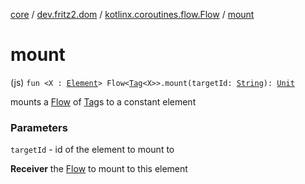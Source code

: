 [core](../../index.md) / [dev.fritz2.dom](../index.md) / [kotlinx.coroutines.flow.Flow](index.md) / [mount](./mount.md)

# mount

(js) `fun <X : `[`Element`](https://kotlinlang.org/api/latest/jvm/stdlib/org.w3c.dom/-element/index.html)`> Flow<`[`Tag`](../-tag/index.md)`<X>>.mount(targetId: `[`String`](https://kotlinlang.org/api/latest/jvm/stdlib/kotlin/-string/index.html)`): `[`Unit`](https://kotlinlang.org/api/latest/jvm/stdlib/kotlin/-unit/index.html)

mounts a [Flow](#) of [Tag](../-tag/index.md)s to a constant element

### Parameters

`targetId` - id of the element to mount to

**Receiver**
the [Flow](#) to mount to this element

